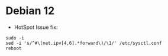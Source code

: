 # Debian 12

* HotSpot Issue fix:

```
sudo -i
sed -i 's/^#\(net.ipv[4,6].*forward\)/\1/' /etc/sysctl.conf
reboot
```

